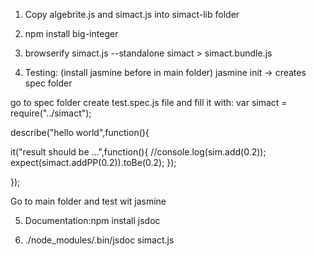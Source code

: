 1. Copy algebrite.js and simact.js into simact-lib folder

2. npm install big-integer

3. browserify simact.js --standalone simact > simact.bundle.js



4. Testing:
(install jasmine before in main folder)
jasmine init -> creates spec folder

go to spec folder
create test.spec.js file and fill it with:
var simact  = require("../simact");

describe("hello world",function(){


it("result should be ...",function(){
//console.log(sim.add(0.2));
expect(simact.addPP(0.2)).toBe(0.2);
});


});

Go to main folder and test wit jasmine

5. Documentation:npm install jsdoc

6. ./node_modules/.bin/jsdoc simact.js



